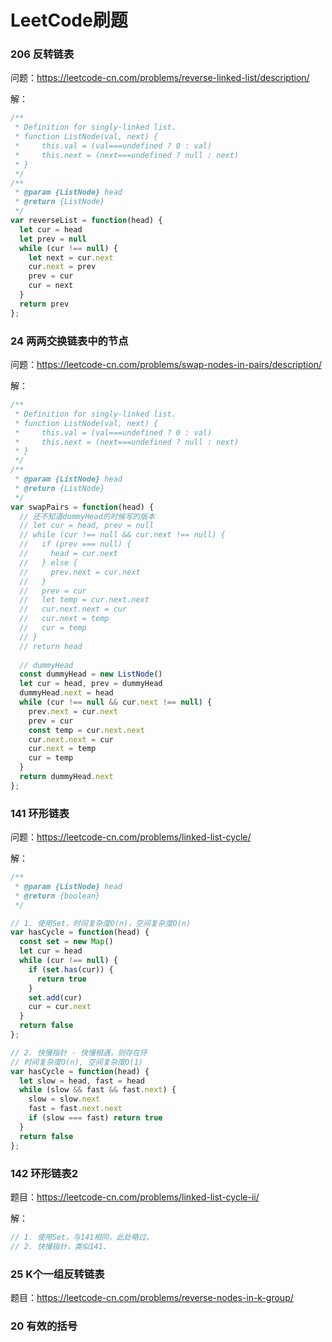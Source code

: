 # LeetCode刷题

### 206 反转链表

问题：https://leetcode-cn.com/problems/reverse-linked-list/description/

解：

```javascript
/**
 * Definition for singly-linked list.
 * function ListNode(val, next) {
 *     this.val = (val===undefined ? 0 : val)
 *     this.next = (next===undefined ? null : next)
 * }
 */
/**
 * @param {ListNode} head
 * @return {ListNode}
 */
var reverseList = function(head) {
  let cur = head
  let prev = null
  while (cur !== null) {
    let next = cur.next
    cur.next = prev
    prev = cur
    cur = next
  }
  return prev
};
```



### 24 两两交换链表中的节点

问题：https://leetcode-cn.com/problems/swap-nodes-in-pairs/description/

解：

```javascript
/**
 * Definition for singly-linked list.
 * function ListNode(val, next) {
 *     this.val = (val===undefined ? 0 : val)
 *     this.next = (next===undefined ? null : next)
 * }
 */
/**
 * @param {ListNode} head
 * @return {ListNode}
 */
var swapPairs = function(head) {
  // 还不知道dummyHead的时候写的版本
  // let cur = head, prev = null
  // while (cur !== null && cur.next !== null) {
  //   if (prev === null) {
  //     head = cur.next
  //   } else {
  //     prev.next = cur.next
  //   }
  //   prev = cur
  //   let temp = cur.next.next
  //   cur.next.next = cur
  //   cur.next = temp
  //   cur = temp
  // }
  // return head
  
  // dummyHead
  const dummyHead = new ListNode()
  let cur = head, prev = dummyHead
  dummyHead.next = head
  while (cur !== null && cur.next !== null) {
    prev.next = cur.next
    prev = cur
    const temp = cur.next.next
    cur.next.next = cur
    cur.next = temp
    cur = temp
  }
  return dummyHead.next
};
```



### 141 环形链表

问题：https://leetcode-cn.com/problems/linked-list-cycle/

解：

```javascript
/**
 * @param {ListNode} head
 * @return {boolean}
 */

// 1. 使用Set，时间复杂度O(n)，空间复杂度O(n)
var hasCycle = function(head) {
  const set = new Map()
  let cur = head
  while (cur !== null) {
    if (set.has(cur)) {
      return true
    }
    set.add(cur)
    cur = cur.next
  }
  return false
};

// 2. 快慢指针 - 快慢相遇，则存在环
// 时间复杂度O(n), 空间复杂度O(1)
var hasCycle = function(head) {
  let slow = head, fast = head
  while (slow && fast && fast.next) {
    slow = slow.next
    fast = fast.next.next
    if (slow === fast) return true
  }
  return false
};
```



### 142 环形链表2

题目：https://leetcode-cn.com/problems/linked-list-cycle-ii/

解：

```javascript
// 1. 使用Set，与141相同，此处略过。
// 2. 快慢指针，类似141.
```



### 25 K个一组反转链表

题目：https://leetcode-cn.com/problems/reverse-nodes-in-k-group/



### 20 有效的括号

